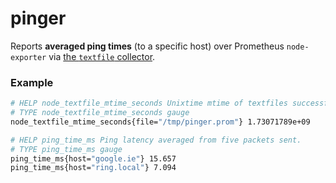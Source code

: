 pinger
======

Reports **averaged ping times** (to a specific host) over Prometheus `node-exporter` via [the `textfile` collector](https://github.com/prometheus/node_exporter?tab=readme-ov-file#textfile-collector).

### Example

```bash
# HELP node_textfile_mtime_seconds Unixtime mtime of textfiles successfully read.
# TYPE node_textfile_mtime_seconds gauge
node_textfile_mtime_seconds{file="/tmp/pinger.prom"} 1.73071789e+09

# HELP ping_time_ms Ping latency averaged from five packets sent.
# TYPE ping_time_ms gauge
ping_time_ms{host="google.ie"} 15.657
ping_time_ms{host="ring.local"} 7.094
```
